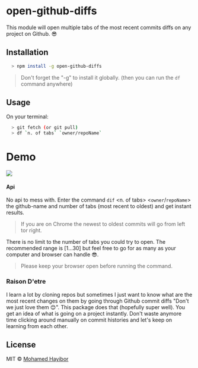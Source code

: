 # open-github-diffs

This module will open multiple tabs of the most recent commits diffs on any project on Github. :sunglasses:

## Installation
```sh
  > npm install -g open-github-diffs
```

> Don't forget the "-g" to install it globally. (then you can run the `df` command anywhere)

## Usage

On your terminal:
```sh
  > git fetch (or git pull)
  > df `n. of tabs` `owner/repoName`
```
# Demo
![](http://g.recordit.co/D8ITkomdnq.gif)

#### Api

No api to mess with. Enter the command `dif` <n. of tabs> <`owner`/`repoName`> the github-name and number of tabs (most recent to oldest) and get instant results.

> If you are on Chrome the newest to oldest commits will go from left tor right.

There is no limit to the number of tabs you could try to open. The recommended range is [1...30] but feel free to go for as many as your computer and browser can handle :sunglasses:.

> Please keep your browser open before running the command.

### Raison D'etre

I learn a lot by cloning repos but sometimes I just want to know what are the most recent changes on them by going through Github commit diffs "Don't we just love them :blush:". This package does that (hopefully super well). You get an idea of what is going on a project instantly. Don't waste anymore time clicking around manually on commit histories and let's keep on learning from each other.

## License
MIT © [Mohamed Hayibor](http://github.com/mohamedhayibor)
